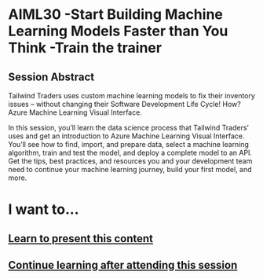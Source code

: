 
# AIML30 -Start Building Machine Learning Models Faster than You Think -Train the trainer


## Session Abstract

Tailwind Traders uses custom machine learning models to fix their inventory issues – without changing their Software Development Life Cycle! How? Azure Machine Learning Visual Interface.
 
In this session, you’ll learn the data science process that Tailwind Traders’ uses and get an introduction to Azure Machine Learning Visual Interface. You’ll see how to find, import, and prepare data, select a machine learning algorithm, train and test the model, and deploy a complete model to an API. Get the tips, best practices, and resources you and your development team need to continue your machine learning journey, build your first model, and more.

# I want to...
## [Learn to present this content](README-Presenter.md)
## [Continue learning after attending this session](README-Attendee.md)